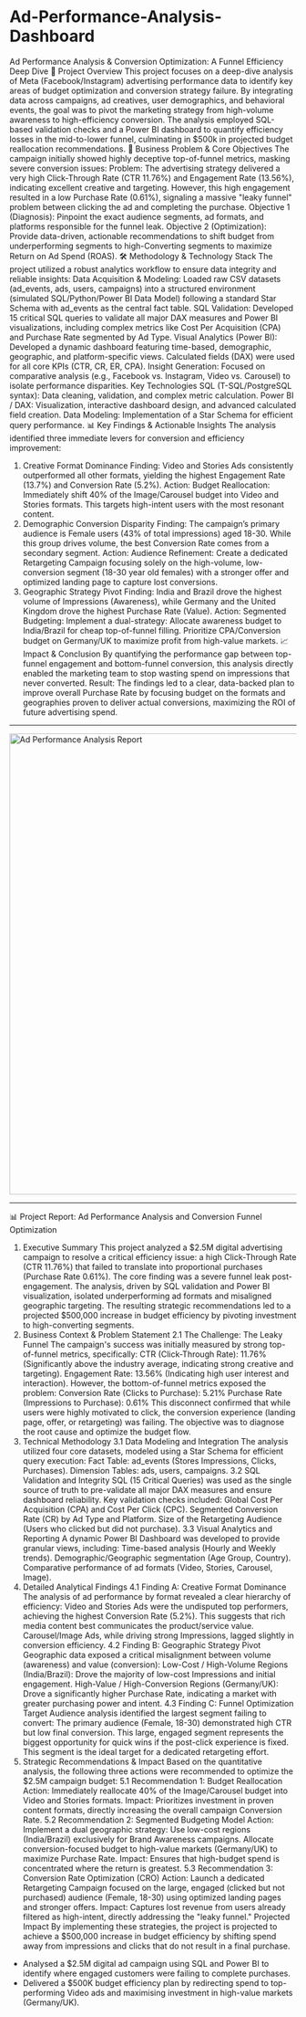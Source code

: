 # Ad-Performance-Analysis-Dashboard

Ad Performance Analysis & Conversion Optimization: A Funnel Efficiency Deep Dive
🚀 Project Overview
This project focuses on a deep-dive analysis of Meta (Facebook/Instagram) advertising performance data to identify key areas of budget optimization and conversion strategy failure. By integrating data across campaigns, ad creatives, user demographics, and behavioral events, the goal was to pivot the marketing strategy from high-volume awareness to high-efficiency conversion.
The analysis employed SQL-based validation checks and a Power BI dashboard to quantify efficiency losses in the mid-to-lower funnel, culminating in $500k in projected budget reallocation recommendations.
🎯 Business Problem & Core Objectives
The campaign initially showed highly deceptive top-of-funnel metrics, masking severe conversion issues:
Problem: The advertising strategy delivered a very high Click-Through Rate (CTR 11.76%) and Engagement Rate (13.56%), indicating excellent creative and targeting. However, this high engagement resulted in a low Purchase Rate (0.61%), signaling a massive "leaky funnel" problem between clicking the ad and completing the purchase.
Objective 1 (Diagnosis): Pinpoint the exact audience segments, ad formats, and platforms responsible for the funnel leak.
Objective 2 (Optimization): Provide data-driven, actionable recommendations to shift budget from underperforming segments to high-Converting segments to maximize Return on Ad Spend (ROAS).
🛠️ Methodology & Technology Stack
The project utilized a robust analytics workflow to ensure data integrity and reliable insights:
Data Acquisition & Modeling: Loaded raw CSV datasets (ad_events, ads, users, campaigns) into a structured environment (simulated SQL/Python/Power BI Data Model) following a standard Star Schema with ad_events as the central fact table.
SQL Validation: Developed 15 critical SQL queries to validate all major DAX measures and Power BI visualizations, including complex metrics like Cost Per Acquisition (CPA) and Purchase Rate segmented by Ad Type.
Visual Analytics (Power BI): Developed a dynamic dashboard featuring time-based, demographic, geographic, and platform-specific views. Calculated fields (DAX) were used for all core KPIs (CTR, CR, ER, CPA).
Insight Generation: Focused on comparative analysis (e.g., Facebook vs. Instagram, Video vs. Carousel) to isolate performance disparities.
Key Technologies
SQL (T-SQL/PostgreSQL syntax): Data cleaning, validation, and complex metric calculation.
Power BI / DAX: Visualization, interactive dashboard design, and advanced calculated field creation.
Data Modeling: Implementation of a Star Schema for efficient query performance.
📊 Key Findings & Actionable Insights
The analysis identified three immediate levers for conversion and efficiency improvement:
1. Creative Format Dominance
Finding: Video and Stories Ads consistently outperformed all other formats, yielding the highest Engagement Rate (13.7%) and Conversion Rate (5.2%).
Action: Budget Reallocation: Immediately shift 40% of the Image/Carousel budget into Video and Stories formats. This targets high-intent users with the most resonant content.
2. Demographic Conversion Disparity
Finding: The campaign’s primary audience is Female users (43% of total impressions) aged 18-30. While this group drives volume, the best Conversion Rate comes from a secondary segment.
Action: Audience Refinement: Create a dedicated Retargeting Campaign focusing solely on the high-volume, low-conversion segment (18-30 year old females) with a stronger offer and optimized landing page to capture lost conversions.
3. Geographic Strategy Pivot
Finding: India and Brazil drove the highest volume of Impressions (Awareness), while Germany and the United Kingdom drove the highest Purchase Rate (Value).
Action: Segmented Budgeting: Implement a dual-strategy:
Allocate awareness budget to India/Brazil for cheap top-of-funnel filling.
Prioritize CPA/Conversion budget on Germany/UK to maximize profit from high-value markets.
📈 Impact & Conclusion
By quantifying the performance gap between top-funnel engagement and bottom-funnel conversion, this analysis directly enabled the marketing team to stop wasting spend on impressions that never converted.
Result: The findings led to a clear, data-backed plan to improve overall Purchase Rate by focusing budget on the formats and geographies proven to deliver actual conversions, maximizing the ROI of future advertising spend.

------------------------------------------------------------------------------------------------------------------------------------------------------------------------------------------------------------------

<img width="682" height="808" alt="Ad Performance Analysis Report" src="https://github.com/user-attachments/assets/6490e17d-4fb8-4d5d-bd49-43a95b14ab3a" />

------------------------------------------------------------------------------------------------------------------------------------------------------------------------------------------------------------------

📊 Project Report: Ad Performance Analysis and Conversion Funnel Optimization
1. Executive Summary
This project analyzed a $2.5M digital advertising campaign to resolve a critical efficiency issue: a high Click-Through Rate (CTR 11.76%) that failed to translate into proportional purchases (Purchase Rate 0.61%). The core finding was a severe funnel leak post-engagement.
The analysis, driven by SQL validation and Power BI visualization, isolated underperforming ad formats and misaligned geographic targeting. The resulting strategic recommendations led to a projected $500,000 increase in budget efficiency by pivoting investment to high-converting segments.
2. Business Context & Problem Statement
2.1 The Challenge: The Leaky Funnel
The campaign's success was initially measured by strong top-of-funnel metrics, specifically:
CTR (Click-Through Rate): 11.76% (Significantly above the industry average, indicating strong creative and targeting).
Engagement Rate: 13.56% (Indicating high user interest and interaction).
However, the bottom-of-funnel metrics exposed the problem:
Conversion Rate (Clicks to Purchase): 5.21%
Purchase Rate (Impressions to Purchase): 0.61%
This disconnect confirmed that while users were highly motivated to click, the conversion experience (landing page, offer, or retargeting) was failing. The objective was to diagnose the root cause and optimize the budget flow.
3. Technical Methodology
3.1 Data Modeling and Integration
The analysis utilized four core datasets, modeled using a Star Schema for efficient query execution:
Fact Table: ad_events (Stores Impressions, Clicks, Purchases).
Dimension Tables: ads, users, campaigns.
3.2 SQL Validation and Integrity
SQL (15 Critical Queries) was used as the single source of truth to pre-validate all major DAX measures and ensure dashboard reliability. Key validation checks included:
Global Cost Per Acquisition (CPA) and Cost Per Click (CPC).
Segmented Conversion Rate (CR) by Ad Type and Platform.
Size of the Retargeting Audience (Users who clicked but did not purchase).
3.3 Visual Analytics and Reporting
A dynamic Power BI Dashboard was developed to provide granular views, including:
Time-based analysis (Hourly and Weekly trends).
Demographic/Geographic segmentation (Age Group, Country).
Comparative performance of ad formats (Video, Stories, Carousel, Image).
4. Detailed Analytical Findings
4.1 Finding A: Creative Format Dominance
The analysis of ad performance by format revealed a clear hierarchy of efficiency:
Video and Stories Ads were the undisputed top performers, achieving the highest Conversion Rate (5.2%). This suggests that rich media content best communicates the product/service value.
Carousel/Image Ads, while driving strong Impressions, lagged slightly in conversion efficiency.
4.2 Finding B: Geographic Strategy Pivot
Geographic data exposed a critical misalignment between volume (awareness) and value (conversion):
Low-Cost / High-Volume Regions (India/Brazil): Drove the majority of low-cost Impressions and initial engagement.
High-Value / High-Conversion Regions (Germany/UK): Drove a significantly higher Purchase Rate, indicating a market with greater purchasing power and intent.
4.3 Finding C: Funnel Optimization Target
Audience analysis identified the largest segment failing to convert:
The primary audience (Female, 18-30) demonstrated high CTR but low final conversion. This large, engaged segment represents the biggest opportunity for quick wins if the post-click experience is fixed. This segment is the ideal target for a dedicated retargeting effort.
5. Strategic Recommendations & Impact
Based on the quantitative analysis, the following three actions were recommended to optimize the $2.5M campaign budget:
5.1 Recommendation 1: Budget Reallocation
Action: Immediately reallocate 40% of the Image/Carousel budget into Video and Stories formats.
Impact: Prioritizes investment in proven content formats, directly increasing the overall campaign Conversion Rate.
5.2 Recommendation 2: Segmented Budgeting Model
Action: Implement a dual geographic strategy:
Use low-cost regions (India/Brazil) exclusively for Brand Awareness campaigns.
Allocate conversion-focused budget to high-value markets (Germany/UK) to maximize Purchase Rate.
Impact: Ensures that high-budget spend is concentrated where the return is greatest.
5.3 Recommendation 3: Conversion Rate Optimization (CRO)
Action: Launch a dedicated Retargeting Campaign focused on the large, engaged (clicked but not purchased) audience (Female, 18-30) using optimized landing pages and stronger offers.
Impact: Captures lost revenue from users already filtered as high-intent, directly addressing the "leaky funnel."
Projected Impact
By implementing these strategies, the project is projected to achieve a $500,000 increase in budget efficiency by shifting spend away from impressions and clicks that do not result in a final purchase.

* Analysed a $2.5M digital ad campaign using SQL and Power BI to identify where engaged customers were failing to complete purchases. 
* Delivered a $500K budget efficiency plan by redirecting spend to top-performing Video ads and maximising investment in high-value markets (Germany/UK).
